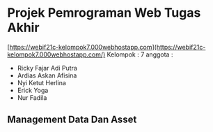 # Projek Pemrograman Web Tugas Akhir
[https://webif21c-kelompok7.000webhostapp.com](https://webif21c-kelompok7.000webhostapp.com/)
Kelompok : 7
anggota :
- Ricky Fajar Adi Putra
- Ardias Askan Afisina
- Nyi Ketut Herlina
- Erick Yoga
- Nur Fadila
## Management Data Dan Asset
